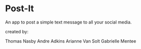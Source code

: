 Post-It
=======

An app to post a simple text message to all your social media.

created by: 

Thomas Nasby
Andre Adkins
Arianne Van Solt
Gabrielle Mentee
